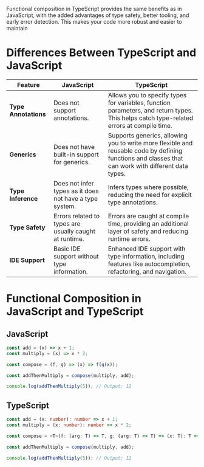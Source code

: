
Functional composition in TypeScript provides the same benefits as in JavaScript, with the added advantages of type safety, better tooling, and early error detection. This makes your code more robust and easier to maintain

# Differences Between TypeScript and JavaScript

| Feature          | JavaScript                                                      | TypeScript                                                                                   |
|------------------|-----------------------------------------------------------------|----------------------------------------------------------------------------------------------|
| **Type Annotations** | Does not support annotations.                                 | Allows you to specify types for variables, function parameters, and return types. This helps catch type-related errors at compile time. |
| **Generics**         | Does not have built-in support for generics.                  | Supports generics, allowing you to write more flexible and reusable code by defining functions and classes that can work with different data types. |
| **Type Inference**   | Does not infer types as it does not have a type system.       | Infers types where possible, reducing the need for explicit type annotations.                |
| **Type Safety**      | Errors related to types are usually caught at runtime.        | Errors are caught at compile time, providing an additional layer of safety and reducing runtime errors. |
| **IDE Support**      | Basic IDE support without type information.                   | Enhanced IDE support with type information, including features like autocompletion, refactoring, and navigation. |


# Functional Composition in JavaScript and TypeScript

## JavaScript
```javascript
const add = (x) => x + 1;
const multiply = (x) => x * 2;

const compose = (f, g) => (x) => f(g(x));

const addThenMultiply = compose(multiply, add);

console.log(addThenMultiply(5)); // Output: 12

```

## TypeScript
```typescript
const add = (x: number): number => x + 1;
const multiply = (x: number): number => x * 2;

const compose = <T>(f: (arg: T) => T, g: (arg: T) => T) => (x: T): T => f(g(x));

const addThenMultiply = compose(multiply, add);

console.log(addThenMultiply(5)); // Output: 12
```